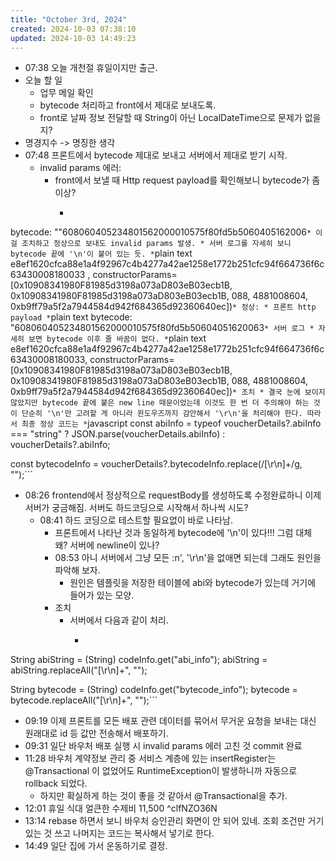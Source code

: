 ```yaml
---
title: "October 3rd, 2024"
created: 2024-10-03 07:38:10
updated: 2024-10-03 14:49:23
---
```

  * 07:38 오늘 개천절 휴일이지만 출근.
  * 오늘 할 일
    * 업무 메일 확인
    * bytecode 처리하고 front에서 제대로 보내도록.
    * front로 날짜 정보 전달할 때 String이 아닌 LocalDateTime으로 문제가 없을지?
  * 명경지수 -> 명징한 생각
  * 07:48 프론트에서 bytecode 제대로 보내고 서버에서 제대로 받기 시작.
    * invalid params 에러:
      * front에서 보낼 때 Http request payload를 확인해보니 bytecode가 좀 이상?
        * ```plain text
bytecode: "\"608060405234801562000010575f80fd5b5060405162006```
        * 이걸 조치하고 정상으로 보내도 invalid params 발생.
        * 서버 로그를 자세히 보니 bytecode 끝에 '\n'이 붙어 있는 듯.
          * ```plain text
e8ef1620cfca88e1a4f92967c4b4277a42ae1258e1772b251cfc94f664736f6c63430008180033
, constructorParams=[0x10908341980F81985d3198a073aD803eB03ecb1B, 0x10908341980F81985d3198a073aD803eB03ecb1B, 088, 4881008604, 0xb9ff79a5f2a7944584d942f684365d92360640ec])```
    * 정상:
      * 프론트 http payload
        * ```plain text
bytecode: "608060405234801562000010575f80fd5b50604051620063```
      * 서버 로그
        * 자세히 보면 bytecode 이후 줄 바꿈이 없다.
        * ```plain text
e8ef1620cfca88e1a4f92967c4b4277a42ae1258e1772b251cfc94f664736f6c63430008180033, constructorParams=[0x10908341980F81985d3198a073aD803eB03ecb1B, 0x10908341980F81985d3198a073aD803eB03ecb1B, 088, 4881008604, 0xb9ff79a5f2a7944584d942f684365d92360640ec])```
    * 조치
      * 결국 눈에 보이지 않았지만 bytecode 끝에 붙은 new line 때문이었는데 이것도 한 번 더 주의해야 하는 것이 단순히 '\n'만 고려할 게 아니라 윈도우즈까지 감안해서 '\r\n'을 처리해야 한다. 따라서 최종 정상 코드는
        * ```javascript
const abiInfo =
        typeof voucherDetails?.abiInfo === "string"
          ? JSON.parse(voucherDetails.abiInfo)
          : voucherDetails?.abiInfo;

const bytecodeInfo = voucherDetails?.bytecodeInfo.replace(/[\r\n]+/g, "");```
  * 08:26 frontend에서 정상적으로 requestBody를 생성하도록 수정완료하니 이제 서버가 궁금해짐. 서버도 하드코딩으로 시작해서 하나씩 시도?
    * 08:41 하드 코딩으로 테스트할 필요없이 바로 나타남.
      * 프론트에서 나타난 것과 동일하게 bytecode에 '\n'이 있다!!! 그럼 대체 왜? 서버에 newline이 있나?
      * 08:53 아니 서버에서 그냥 모든 \:n', '\r\n'을 없애면 되는데 그래도 원인을 파악해 보자.
        * 원인은 템플릿을 저장한 테이블에 abi와 bytecode가 있는데 거기에 들어가 있는 모양.
      * 조치
        * 서버에서 다음과 같이 처리.
          * ```java
 String abiString = (String) codeInfo.get("abi_info");
        abiString = abiString.replaceAll("[\\r\\n]+", "");

 String bytecode = (String) codeInfo.get("bytecode_info");
        bytecode = bytecode.replaceAll("[\\r\\n]+", "");```
  * 09:19 이제 프론트를 모든 배포 관련 데이터를 묶어서 무거운 요청을 보내는 대신 원래대로 id 등 값만 전송해서 배포하기.
  * 09:31 일단 바우처 배포 실행 시 invalid params 에러 고친 것 commit 완료
  * 11:28 바우처 계약정보 관리 중 서비스 계층에 있는 insertRegister는 @Transactional 이 없었어도 RuntimeException이 발생하니까 자동으로 rollback 되었다.
    * 하지만 확실하게 하는 것이 좋을 것 같아서 @Transactional을 추가.
  * 12:01 휴일 식대 얼큰한 수제비 11,500 ^clfNZO36N
  * 13:14 rebase 하면서 보니 바우처 승인관리 화면이 안 되어 있네. 조회 조건만 거기 있는 것 쓰고 나머지는 코드는 복사해서 넣기로 한다.
  * 14:49 일단 집에 가서 운동하기로 결정.